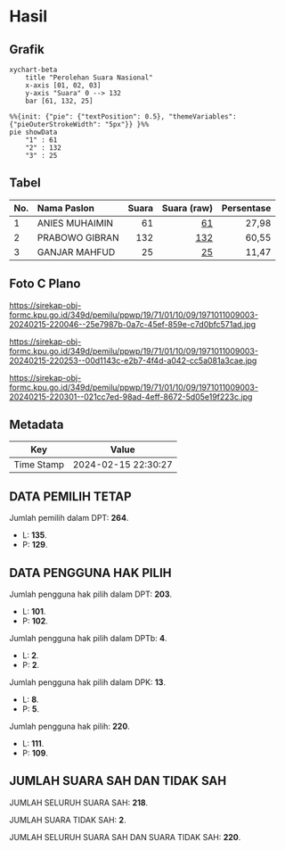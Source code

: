 # Hasil

## Grafik

```mermaid
xychart-beta
    title "Perolehan Suara Nasional"
    x-axis [01, 02, 03]
    y-axis "Suara" 0 --> 132
    bar [61, 132, 25]
```

```mermaid
%%{init: {"pie": {"textPosition": 0.5}, "themeVariables": {"pieOuterStrokeWidth": "5px"}} }%%
pie showData
    "1" : 61
    "2" : 132
    "3" : 25
```

## Tabel

| No. | Nama Paslon    | Suara | Suara (raw) | Persentase |
|:--- |:-------------- | -----:| -----------:| ----------:|
| 1   | ANIES MUHAIMIN | 61    | [61][p-1]   | 27,98      |
| 2   | PRABOWO GIBRAN | 132   | [132][p-2]  | 60,55      |
| 3   | GANJAR MAHFUD  | 25    | [25][p-3]   | 11,47      |


[p-1]: https://github.com/gigit-pemilu/pemilu-2024/blob/main/pilpres/hitung-suara/sub/19-kepulauan-bangka-belitung/sub/71-kota-pangkal-pinang/sub/01-bukit-intan/sub/1009-temberan/sub/003-tps/sub/paslon-1.txt
[p-2]: https://github.com/gigit-pemilu/pemilu-2024/blob/main/pilpres/hitung-suara/sub/19-kepulauan-bangka-belitung/sub/71-kota-pangkal-pinang/sub/01-bukit-intan/sub/1009-temberan/sub/003-tps/sub/paslon-2.txt
[p-3]: https://github.com/gigit-pemilu/pemilu-2024/blob/main/pilpres/hitung-suara/sub/19-kepulauan-bangka-belitung/sub/71-kota-pangkal-pinang/sub/01-bukit-intan/sub/1009-temberan/sub/003-tps/sub/paslon-3.txt

## Foto C Plano

https://sirekap-obj-formc.kpu.go.id/349d/pemilu/ppwp/19/71/01/10/09/1971011009003-20240215-220046--25e7987b-0a7c-45ef-859e-c7d0bfc571ad.jpg

https://sirekap-obj-formc.kpu.go.id/349d/pemilu/ppwp/19/71/01/10/09/1971011009003-20240215-220253--00d1143c-e2b7-4f4d-a042-cc5a081a3cae.jpg

https://sirekap-obj-formc.kpu.go.id/349d/pemilu/ppwp/19/71/01/10/09/1971011009003-20240215-220301--021cc7ed-98ad-4eff-8672-5d05e19f223c.jpg


## Metadata

| Key        | Value               |
| ---------- | ------------------- |
| Time Stamp | 2024-02-15 22:30:27 |


## DATA PEMILIH TETAP

Jumlah pemilih dalam DPT: **264**.
 * L: **135**.
 * P: **129**.

## DATA PENGGUNA HAK PILIH

Jumlah pengguna hak pilih dalam DPT: **203**.
 * L: **101**.
 * P: **102**.

Jumlah pengguna hak pilih dalam DPTb: **4**.
 * L: **2**.
 * P: **2**.

Jumlah pengguna hak pilih dalam DPK: **13**.
 * L: **8**.
 * P: **5**.

Jumlah pengguna hak pilih: **220**.
 * L: **111**.
 * P: **109**.

## JUMLAH SUARA SAH DAN TIDAK SAH

JUMLAH SELURUH SUARA SAH: **218**.

JUMLAH SUARA TIDAK SAH: **2**.

JUMLAH SELURUH SUARA SAH DAN SUARA TIDAK SAH: **220**.



